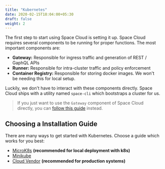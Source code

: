 ```yaml
---
title: "Kubernetes"
date: 2020-02-15T18:04:00+05:30
draft: false
weight: 2
---
```


The first step to start using Space Cloud is setting it up. Space Cloud requires several components to be running for proper functions. The most important components are:

- **Gateway:** Responsible for ingress traffic and generation of REST / GaphQL APIs
- **Runner:** Responsible for intra-cluster traffic and policy enforcement
- **Container Registry:** Responsible for storing docker images. We won't be needing this for local setup.

Luckily, we don't have to interact with these components directly. Space Cloud ships with a utility named `space-cli` which bootstraps a cluster for us.

> If you just want to use the `Gateway` component of Space Cloud directly, you can [follow this guide](/install/using-gateway-directly) instead.

## Choosing a Installation Guide

There are many ways to get started with Kubernetes. Choose a guide which works for you best:
- [MicroK8s](/install/kubernetes/microk8s) **(recommended for local deployment with k8s)**
- [Minikube](/install/kubernetes/minikube)
- [Cloud Vendor](/install/kubernetes/cloud) **(recommended for production systems)**
